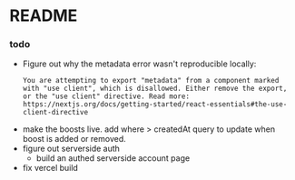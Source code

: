 # README

### todo

- Figure out why the metadata error wasn't reproducible locally:
  ```
  You are attempting to export "metadata" from a component marked with "use client", which is disallowed. Either remove the export, or the "use client" directive. Read more: https://nextjs.org/docs/getting-started/react-essentials#the-use-client-directive
  ```
- make the boosts live. add where > createdAt query to update when boost is added or removed.
- figure out serverside auth
  - build an authed serverside account page
- fix vercel build
